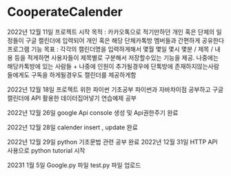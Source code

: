 # CooperateCalender
2022년 12월 11일 프로젝트 시작
목적 : 카카오톡으로 적기만하던 개인 혹은 단체의 일정들이 구글 캘린더에 입력되어 개인 혹은 해당 단체카톡방 멤버들과 간편하게 공유한다
프로그램 기능 목표 : 
각각의 캘린더명을 입력하게해서 몇월 몇일 몇시 몇분 / 제목 / 내용 등을 적게하면 사용자들이 제목별로 구분해서 저장할수있는 기능을 제공. 
나중에는 해당카톡방에 있는 사람들 + 나중에 인원이 추가될경우에 단톡방에 존재하지않는사람들에게도 구독을 하게될경우도 캘린더를 제공하게함

2022년 12월 18일 프로젝트 위한 파이썬 기초공부
파이썬과 자바차이점 공부하고 구글캘린더에 API 활용한 데이터집어넣기 연습예제 공부

2022년 12월 26일 google Api console 생성 및 Api권한주기 완료

2022년 12월 28일 calender insert , update 완료

2022년 12월 29일 python 기초문법 관련 공부 완료
2022년 12월 31일 HTTP API 사용으로 python tutorial 시작

20231 1월 5일 Google.py 파일 test.py 파일 업로드
